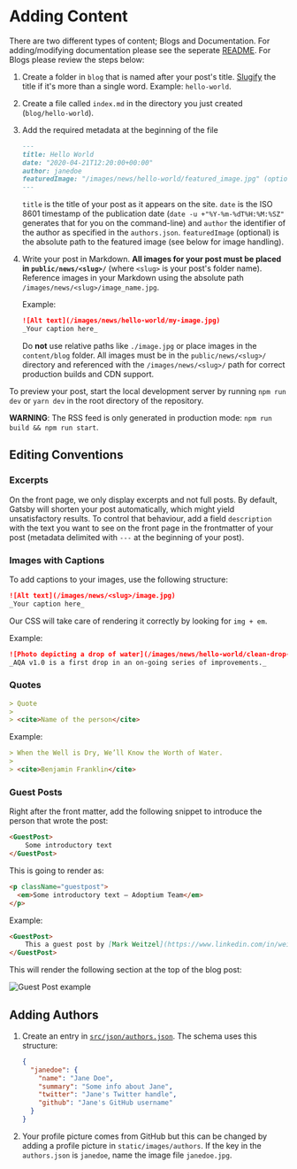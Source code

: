 # Adding Content

There are two different types of content; Blogs and Documentation. For adding/modifying documentation please see the seperate [README](./asciidoc-pages/README.md). For Blogs please review the steps below:

1. Create a folder in `blog` that is named after your post's title. [Slugify](https://blog.tersmitten.nl/slugify/) the title if it's more than a single word. Example: `hello-world`.
2. Create a file called `index.md` in the directory you just created (`blog/hello-world`).
3. Add the required metadata at the beginning of the file

   ```markdown
   ---
   title: Hello World
   date: "2020-04-21T12:20:00+00:00"
   author: janedoe
   featuredImage: "/images/news/hello-world/featured_image.jpg" (optional)
   ---
   ```

   `title` is the title of your post as it appears on the site. `date` is the ISO 8601 timestamp of the publication date (`date -u +"%Y-%m-%dT%H:%M:%SZ"` generates that for you on the command-line) and `author` the identifier of the author as specified in the `authors.json`. `featuredImage` (optional) is the absolute path to the featured image (see below for image handling).

4. Write your post in Markdown. **All images for your post must be placed in `public/news/<slug>/`** (where `<slug>` is your post's folder name). Reference images in your Markdown using the absolute path `/images/news/<slug>/image_name.jpg`.

   Example:

   ```markdown
   ![Alt text](/images/news/hello-world/my-image.jpg)
   _Your caption here_
   ```

   Do **not** use relative paths like `./image.jpg` or place images in the `content/blog` folder. All images must be in the `public/news/<slug>/` directory and referenced with the `/images/news/<slug>/` path for correct production builds and CDN support.

To preview your post, start the local development server by running `npm run dev` or `yarn dev` in the root directory of the repository.

**WARNING**: The RSS feed is only generated in production mode: `npm run build && npm run start`.

## Editing Conventions

### Excerpts

On the front page, we only display excerpts and not full posts. By default, Gatsby will shorten your post automatically, which might yield unsatisfactory results. To control that behaviour, add a field `description` with the text you want to see on the front page in the frontmatter of your post (metadata delimited with `---` at the beginning of your post).

### Images with Captions

To add captions to your images, use the following structure:

```markdown
![Alt text](/images/news/<slug>/image.jpg)
_Your caption here_
```

Our CSS will take care of rendering it correctly by looking for `img + em`.

Example:

```markdown
![Photo depicting a drop of water](/images/news/hello-world/clean-drop-of-water-liquid.jpg)
_AQA v1.0 is a first drop in an on-going series of improvements._
```

### Quotes

```markdown
> Quote
>
> <cite>Name of the person</cite>
```

Example:

```markdown
> When the Well is Dry, We’ll Know the Worth of Water.
>
> <cite>Benjamin Franklin</cite>
```

### Guest Posts

Right after the front matter, add the following snippet to introduce the person that wrote the post:

```markdown
<GuestPost>
    Some introductory text
</GuestPost>
```

This is going to render as:

```html
<p className="guestpost">
  <em>Some introductory text – Adoptium Team</em>
</p>
```

Example:

```markdown
<GuestPost>
    This a guest post by [Mark Weitzel](https://www.linkedin.com/in/weitzelm/), General Manager, New Relic One at New Relic.
</GuestPost>
```

This will render the following section at the top of the blog post:

![Guest Post example](https://user-images.githubusercontent.com/20224954/204316138-cfd7cdbe-6727-4579-8dd0-443ba2435c41.png)

## Adding Authors

1. Create an entry in [`src/json/authors.json`](../src/json/authors.json). The schema uses this structure:

   ```json
   {
     "janedoe": {
       "name": "Jane Doe",
       "summary": "Some info about Jane",
       "twitter": "Jane's Twitter handle",
       "github": "Jane's GitHub username"
     }
   }
   ```

2. Your profile picture comes from GitHub but this can be changed by adding a profile picture in `static/images/authors`. If the key in the `authors.json` is `janedoe`, name the image file `janedoe.jpg`.
